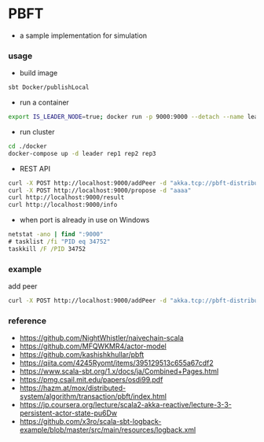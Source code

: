 # PBFT
- a sample implementation for simulation

### usage

- build image
```bash
sbt Docker/publishLocal
```

- run a container
```bash
export IS_LEADER_NODE=true; docker run -p 9000:9000 --detach --name leader pbft1:0.1.0-SNAPSHOT
```

- run cluster
```bash
cd ./docker
docker-compose up -d leader rep1 rep2 rep3
```

- REST API
```bash
curl -X POST http://localhost:9000/addPeer -d "akka.tcp://pbft-distributed-system@172.21.0.2:2552"
curl -X POST http://localhost:9000/propose -d "aaaa"
curl http://localhost:9000/result
curl http://localhost:9000/info
```

- when port is already in use on Windows
```cmd
netstat -ano | find ":9000"
# tasklist /fi "PID eq 34752"
taskkill /F /PID 34752
```
### example



add peer
```bash
curl -X POST http://localhost:9000/addPeer -d "akka.tcp://pbft-distributed-system@172.21.0.2:2552"
```

### reference
- https://github.com/NightWhistler/naivechain-scala
- https://github.com/MFQWKMR4/actor-model
- https://github.com/kashishkhullar/pbft
- https://qiita.com/4245Ryomt/items/395129513c655a67cdf2
- https://www.scala-sbt.org/1.x/docs/ja/Combined+Pages.html
- https://pmg.csail.mit.edu/papers/osdi99.pdf
- https://hazm.at/mox/distributed-system/algorithm/transaction/pbft/index.html
- https://jp.coursera.org/lecture/scala2-akka-reactive/lecture-3-3-persistent-actor-state-pu6Dw
- https://github.com/x3ro/scala-sbt-logback-example/blob/master/src/main/resources/logback.xml
